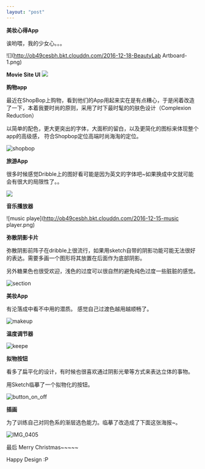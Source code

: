 ```yaml
---
layout: "post"
---
```




**美妆心得App**

诶哟喂，我的少女心。。。

![](http://ob49cesbh.bkt.clouddn.com/2016-12-18-BeautyLab Artboard-1.png)



**Movie Site UI**
![](http://ob49cesbh.bkt.clouddn.com/2016-12-18-movieapp.png)

**购物app**

最近在ShopBop上购物，看到他们的App用起来实在是有点糟心，于是闲着改造了一下，本着我要时尚的原则，采用了时下最时髦的的肤色设计（Complexion Reduction）

以简单的配色，更大更突出的字体，大面积的留白，以及更简化的图标来体现整个app的高级感， 符合Shopbop定位高端时尚海淘的定位。 


![shopbop](http://ob49cesbh.bkt.clouddn.com/2016-12-15-shopbop.png)

**旅游App**

很多时候感觉Dribble上的图好看可能是因为英文的字体吧~如果换成中文就可能会有很大的局限性了。。


![](http://ob49cesbh.bkt.clouddn.com/2016-12-19-TravelApp.png)


**音乐播放器**

![music playe](http://ob49cesbh.bkt.clouddn.com/2016-12-15-music player.png)


**弥散阴影卡片**

弥散阴影前阵子在dribble上很流行，如果用sketch自带的阴影功能可能无法很好的表达。需要多画一个图形将其放置在后面作为底部阴影。

另外糖果色也很受欢迎，浅色的过度可以很自然的避免纯色过度一些脏脏的感觉。 


![section](http://ob49cesbh.bkt.clouddn.com/2016-12-15-section.png)



**美妆App**

有沦落成中看不中用的潜质。
感觉自己过渡色越用越顺畅了。 

![makeup](http://ob49cesbh.bkt.clouddn.com/2016-12-16-MakeUpStudioIllustration.png)


**温度调节器**

![keepe](http://ob49cesbh.bkt.clouddn.com/2016-12-15-keeper-1.png)



**拟物按钮**

看多了扁平化的设计，有时候也很喜欢通过阴影光晕等方式来表达立体的事物。

用Sketch临摹了一个拟物化的按钮。 

![button_on_off](http://ob49cesbh.bkt.clouddn.com/2016-12-15-button_on_off.png)


**插画**

为了训练自己对同色系的渐层选色能力。临摹了改造成了下面这张海报~。


![IMG_0405](http://ob49cesbh.bkt.clouddn.com/2016-12-15-IMG_0405.png)

最后 Merry Christmas~~~~~

Happy Design :P





